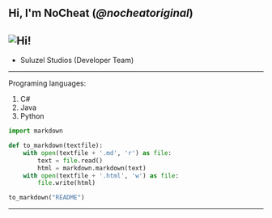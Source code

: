 Hi, I'm __NoCheat__ (_@nocheatoriginal_)
---
![](https://abload.de/img/__profilbild__s2j47.jpeg "Hi!")
---
- Suluzel Studios (Developer Team)

---
Programing languages: 
  1.  C#
  2.  Java 
  3.  Python


```python
import markdown

def to_markdown(textfile):
    with open(textfile + '.md', 'r') as file:
        text = file.read()
        html = markdown.markdown(text)
    with open(textfile + '.html', 'w') as file:
        file.write(html)

to_markdown("README")
```

---
